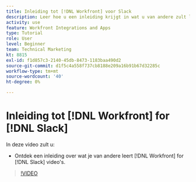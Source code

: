 ```yaml
---
title: Inleiding tot [!DNL Workfront] voor Slack
description: Leer hoe u een inleiding krijgt in wat u van andere zult leren [!DNL Workfront] voor Slack-video's.
activity: use
feature: Workfront Integrations and Apps
type: Tutorial
role: User
level: Beginner
team: Technical Marketing
kt: 8815
exl-id: f1d857c3-2140-45db-8473-1183baa490d2
source-git-commit: d1f5c4a558f737cb8188e209a16b91b67d32285c
workflow-type: tm+mt
source-wordcount: '40'
ht-degree: 0%

---
```


# Inleiding tot [!DNL Workfront] for [!DNL Slack]

In deze video zult u:

* Ontdek een inleiding over wat je van andere leert [!DNL Workfront] for [!DNL Slack] video&#39;s.

>[!VIDEO](https://video.tv.adobe.com/v/335116/?quality=12)
